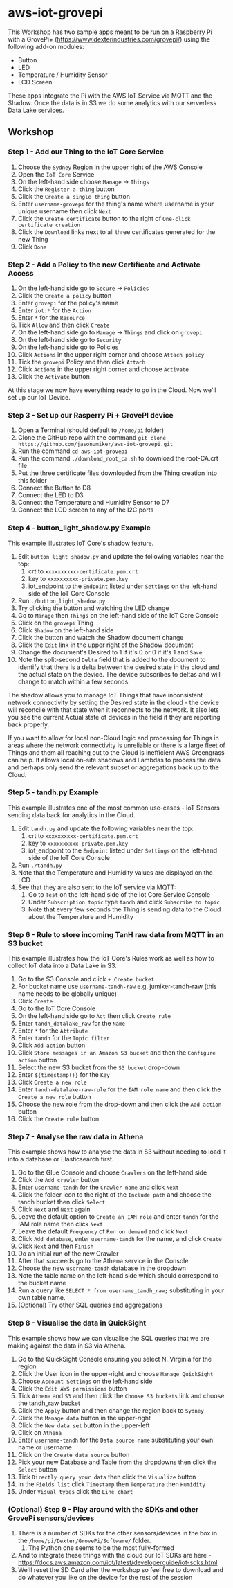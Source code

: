 # aws-iot-grovepi
This Workshop has two sample apps meant to be run on a Raspberry Pi with a GrovePi+ (https://www.dexterindustries.com/grovepi/) using the following add-on modules:
* Button
* LED
* Temperature / Humidity Sensor
* LCD Screen

These apps integrate the Pi with the AWS IoT Service via MQTT and the Shadow. Once the data is in S3 we do some analytics with our serverless Data Lake services.

## Workshop

### Step 1 - Add our Thing to the IoT Core Service
1. Choose the `Sydney` Region in the upper right of the AWS Console
1. Open the `IoT Core` Service
1. On the left-hand side choose `Manage` -> `Things`
1. Click the `Register a thing` button
1. Click the `Create a single thing` button
1. Enter `username-grovepi` for the thing's name where username is your unique username then click `Next`
1. Click the `Create certificate` button to the right of `One-click certificate creation`
1. Click the `Download` links next to all three certificates generated for the new Thing
1. Click `Done`

### Step 2 - Add a Policy to the new Certificate and Activate Access
1. On the left-hand side go to `Secure` -> `Policies`
1. Click the `Create a policy` button
1. Enter `grovepi` for the policy's name
1. Enter `iot:*` for the `Action`
1. Enter `*` for the `Resource`
1. Tick `Allow` and then click `Create`
1. On the left-hand side go to `Manage` -> `Things` and click on `grovepi`
1. On the left-hand side go to `Security`
1. On the left-hand side go to Policies
1. Click `Actions` in the upper right corner and choose `Attach policy`
1. Tick the `grovepi` Policy and then click `Attach`
1. Click `Actions` in the upper right corner and choose `Activate`
1. Click the `Activate` button

At this stage we now have everything ready to go in the Cloud. Now we'll set up our IoT Device.

### Step 3 - Set up our Rasperry Pi + GrovePI device
1. Open a Terminal (should default to `/home/pi` folder)
1. Clone the GitHub repo with the command `git clone https://github.com/jasonumiker/aws-iot-grovepi.git`
1. Run the command `cd aws-iot-grovepi`
1. Run the command `./download_root_ca.sh` to download the root-CA.crt file
1. Put the three certificate files downloaded from the Thing creation into this folder
1. Connect the Button to D8
1. Connect the LED to D3
1. Connect the Temperature and Humidity Sensor to D7
1. Connect the LCD screen to any of the I2C ports

### Step 4 - button_light_shadow.py Example
This example illustrates IoT Core's shadow feature.

1. Edit `button_light_shadow.py` and update the following variables near the top:
    1. crt to `xxxxxxxxxx-certificate.pem.crt`
    1. key to `xxxxxxxxxx-private.pem.key`
    1. iot_endpoint to the `Endpoint` listed under `Settings` on the left-hand side of the IoT Core Console
1. Run `./button_light_shadow.py`
1. Try clicking the button and watching the LED change
1. Go to `Manage` then `Things` on the left-hand side of the IoT Core Console
1. Click on the `grovepi` Thing
1. Click `Shadow` on the left-hand side
1. Click the button and watch the Shadow document change
1. Click the `Edit` link in the upper right of the Shadow document
1. Change the document's Desired to 1 if it's 0 or 0 if it's 1 and `Save`
1. Note the split-second `Delta` field that is added to the document to identify that there is a delta between the desired state in the cloud and the actual state on the device. The device subscribes to deltas and will change to match within a few seconds.

The shadow allows you to manage IoT Things that have inconsistent network connectivity by setting the Desired state in the cloud - the device will reconcile with that state when it reconnects to the network. It also lets you see the current Actual state of devices in the field if they are reporting back properly.

If you want to allow for local non-Cloud logic and processing for Things in areas where the network connectivity is unreliable or there is a large fleet of Things and them all reaching out to the Cloud is inefficient AWS Greengrass can help. It allows local on-site shadows and Lambdas to process the data and perhaps only send the relevant subset or aggregations back up to the Cloud.

### Step 5 - tandh.py Example
This example illustrates one of the most common use-cases - IoT Sensors sending data back for analytics in the Cloud.

1. Edit `tandh.py` and update the following variables near the top:
    1. crt to `xxxxxxxxxx-certificate.pem.crt`
    1. key to `xxxxxxxxxx-private.pem.key`
    1. iot_endpoint to the `Endpoint` listed under `Settings` on the left-hand side of the IoT Core Console
1. Run `./tandh.py`
1. Note that the Temperature and Humidity values are displayed on the LCD
1. See that they are also sent to the IoT service via MQTT:
    1. Go to `Test` on the left-hand side of the Iot Core Service Console
    1. Under `Subscription topic` type `tandh` and click `Subscribe to topic`
    1. Note that every few seconds the Thing is sending data to the Cloud about the Temperature and Humidity
    
### Step 6 - Rule to store incoming TanH raw data from MQTT in an S3 bucket
This example illustrates how the IoT Core's Rules work as well as how to collect IoT data into a Data Lake in S3.

1. Go to the S3 Console and click `+ Create bucket`
1. For bucket name use `username-tandh-raw` e.g. jumiker-tandh-raw (this name needs to be globally unique)
1. Click `Create`
1. Go to the IoT Core Console
1. On the left-hand side go to `Act` then click `Create rule`
1. Enter `tandh_datalake_raw` for the `Name`
1. Enter `*` for the `Attribute`
1. Enter `tandh` for the `Topic filter`
1. Click `Add action` button
1. Click `Store messages in an Amazon S3 bucket` and then the `Configure action` button
1. Select the new S3 bucket from the `S3 bucket` drop-down
1. Enter `${timestamp()}` for the `Key`
1. Click `Create a new role`
1. Enter `tandh-datalake-raw-rule` for the `IAM role name` and then click the `Create a new role` button
1. Choose the new role from the drop-down and then click the `Add action` button
1. Click the `Create rule` button

### Step 7 - Analyse the raw data in Athena
This example shows how to analyse the data in S3 without needing to load it into a database or Elasticsearch first.

1. Go to the Glue Console and choose `Crawlers` on the left-hand side
1. Click the `Add crawler` button
1. Enter `username-tandh` for the `Crawler name` and click `Next`
1. Click the folder icon to the right of the `Include path` and choose the tandh bucket then click `Select`
1. Click `Next` and `Next` again
1. Leave the default option to `Create an IAM role` and enter `tandh` for the IAM role name then click `Next`
1. Leave the default `Frequency` of `Run on demand` and click `Next`
1. Click `Add database`, enter `username-tandh` for the name, and click `Create`
1. Click `Next` and then `Finish`
1. Do an initial run of the new Crawler
1. After that succeeds go to the Athena service in the Console
1. Choose the new `username-tandh` database in the dropdown
1. Note the table name on the left-hand side which should correspond to the bucket name
1. Run a query like `SELECT * from username_tandh_raw;` substituting in your own table name.
1. (Optional) Try other SQL queries and aggregations

### Step 8 - Visualise the data in QuickSight
This example shows how we can visualise the SQL queries that we are making against the data in S3 via Athena.

1. Go to the QuickSight Console ensuring you select N. Virginia for the region
1. Click the User icon in the upper-right and choose `Manage QuickSight`
1. Choose `Account Settings` on the left-hand side
1. Click the `Edit AWS permissions` button
1. Tick `Athena` and `S3` and then click the `Choose S3 buckets` link and choose the tandh_raw bucket
1. Click the `Apply` button and then change the region back to `Sydney`
1. Click the `Manage data` button in the upper-right
1. Click the `New data set` button in the upper-left
1. Click on `Athena`
1. Enter `username-tandh` for the `Data source name` substituting your own name or username
1. Click on the `Create data source` button
1. Pick your new Database and Table from the dropdowns then click the `Select` button
1. Tick `Directly query your data` then click the `Visualize` button
1. In the `Fields list` click `Timestamp` then `Temperature` then `Humidity`
1. Under `Visual types` click the `Line chart`

### (Optional) Step 9 - Play around with the SDKs and other GrovePi sensors/devices
1. There is a number of SDKs for the other sensors/devices in the box in the `/home/pi/Dexter/GrovePi/Software/` folder.
    1. The Python one seems to be the most fully-formed
1. And to integrate these things with the cloud our IoT SDKs are here - https://docs.aws.amazon.com/iot/latest/developerguide/iot-sdks.html
1. We'll reset the SD Card after the workshop so feel free to download and do whatever you like on the device for the rest of the session